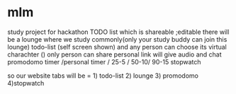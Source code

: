 # mlm
study project for hackathon
TODO list which is shareable ;editable
there will be a lounge where we study commonly(only your study buddy can join this lounge) todo-list (self screen shown)  and any person can choose its virtual charachter ()
only person can share personal link 
will give audio and chat 
promodomo timer /personal timer / 25-5 / 50-10/ 90-15
stopwatch 

so our website tabs will be = 1) todo-list 2) lounge 3) promodomo 4)stopwatch 

